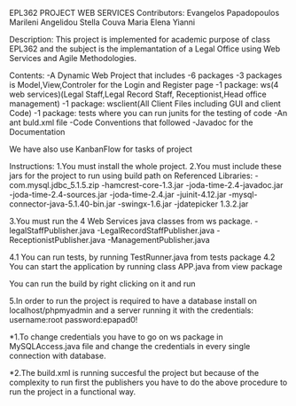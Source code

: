EPL362 PROJECT
WEB SERVICES
Contributors: Evangelos Papadopoulos
              Marileni Angelidou
              Stella Couva
              Maria Elena Yianni

Description:
This project is implemented for academic purpose of class EPL362 and the subject
is the implemantation of a Legal Office using Web Services and 
Agile Methodologies.

Contents:
-A Dynamic Web Project that includes
 -6 packages
  -3 packages is Model,View,Controler for the Login and Register page
  -1 package: ws(4 web services)(Legal Staff,Legal Record Staff,
  Receptionist,Head office management)
  -1 package: wsclient(All Client Files including GUI and client Code)
  -1 package: tests where you can run junits for the testing of code
 -An ant buld.xml file
 -Code Conventions that followed
 -Javadoc for the Documentation

We have also use KanbanFlow for tasks of project

Instructions:
1.You must install the whole project.
2.You must include these jars for the project to run using build path on 
Referenced Libraries:
-com.mysql.jdbc_5.1.5.zip
-hamcrest-core-1.3.jar
-joda-time-2.4-javadoc.jar
-joda-time-2.4-sources.jar
-joda-time-2.4.jar
-juinit-4.12.jar
-mysql-connector-java-5.1.40-bin.jar
-swingx-1.6.jar
-jdatepicker 1.3.2.jar

3.You must run the 4 Web Services java classes from ws package.
 -legalStaffPublisher.java
 -LegalRecordStaffPublisher.java
 -ReceptionistPublisher.java
 -ManagementPublisher.java
 
4.1 You can run tests, by running TestRunner.java from tests package
4.2 You can start the application by running class APP.java from view package 

You can run the build by right clicking on it and run

5.In order to run the project is required to have a database install on 
localhost/phpmyadmin and a server running it with the credentials:
username:root
password:epapad0!

*1.To change credentials you have to go on ws package in MySQLAccess.java file
and change the credentials in every single connection with database.

*2.The build.xml is running succesful the project but because of the complexity
to run first the publishers you have to do the above procedure to run the 
project in a functional way.


